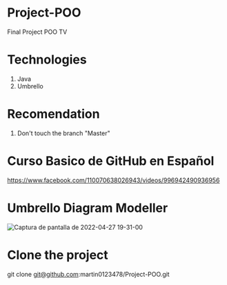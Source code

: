 # Project-POO
Final Project POO
TV

# Technologies
1. Java
2. Umbrello

# Recomendation
1. Don't touch the branch "Master"

# Curso Basico de GitHub en Español
https://www.facebook.com/110070638026943/videos/996942490936956


# Umbrello Diagram Modeller
![Captura de pantalla de 2022-04-27 19-31-00](https://user-images.githubusercontent.com/77118215/165653481-412d81cd-8d4a-4290-84a2-cf173725c55f.png)

# Clone the project
git clone git@github.com:martin0123478/Project-POO.git


